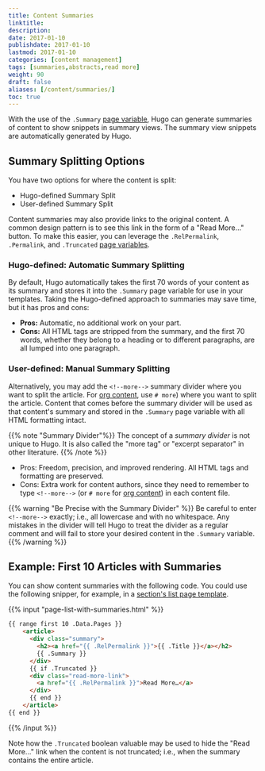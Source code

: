 ```yaml
---
title: Content Summaries
linktitle:
description:
date: 2017-01-10
publishdate: 2017-01-10
lastmod: 2017-01-10
categories: [content management]
tags: [summaries,abstracts,read more]
weight: 90
draft: false
aliases: [/content/summaries/]
toc: true
---
```


With the use of the `.Summary` [page variable][pagevariables], Hugo can generate summaries of content to show snippets in summary views. The summary view snippets are automatically generated by Hugo.

## Summary Splitting Options

You have two options for where the content is split:

* Hugo-defined Summary Split
* User-defined Summary Split

Content summaries may also provide links to the original content. A common design pattern is to see this link in the form of a "Read More..." button. To make this easier, you can leverage the `.RelPermalink`, `.Permalink`, and `.Truncated` [page variables][pagevariables].

### Hugo-defined: Automatic Summary Splitting

By default, Hugo automatically takes the first 70 words of your content as its summary and stores it into the `.Summary` page variable for use in your templates. Taking the Hugo-defined approach to summaries may save time, but it has pros and cons:

* **Pros:** Automatic, no additional work on your part.
* **Cons:** All HTML tags are stripped from the summary, and the first 70 words, whether they belong to a heading or to different paragraphs, are all lumped into one paragraph.

### User-defined: Manual Summary Splitting

Alternatively, you may add the <code>&#60;&#33;&#45;&#45;more&#45;&#45;&#62;</code> summary divider where you want to split the article. For [org content][org], use <code># more</code>) where you want to split the article. Content that comes before the summary divider will be used as that content's summary and stored in the `.Summary` page variable with all HTML formatting intact.

{{% note "Summary Divider"%}}
The concept of a *summary divider* is not unique to Hugo. It is also called the "more tag" or "excerpt separator" in other literature.
{{% /note %}}

* Pros: Freedom, precision, and improved rendering.  All HTML tags and formatting are preserved.
* Cons: Extra work for content authors, since they need to remember to type <code>&#60;&#33;&#45;&#45;more&#45;&#45;&#62;</code> (or `# more` for [org content][org]) in each content file.

{{% warning "Be Precise with the Summary Divider" %}}
Be careful to enter <code>&#60;&#33;&#45;&#45;more&#45;&#45;&#62;</code> exactly; i.e., all lowercase and with no whitespace. Any mistakes in the divider will tell Hugo to treat the divider as a regular comment and will fail to store your desired content in the `.Summary` variable.
{{% /warning %}}

## Example: First 10 Articles with Summaries

You can show content summaries with the following code. You could use the following snipper, for example, in a [section's list page template][].

{{% input "page-list-with-summaries.html" %}}
```html
{{ range first 10 .Data.Pages }}
    <article>
      <div class="summary">
        <h2><a href="{{ .RelPermalink }}">{{ .Title }}</a></h2>
        {{ .Summary }}
      </div>
      {{ if .Truncated }}
      <div class="read-more-link">
        <a href="{{ .RelPermalink }}">Read More…</a>
      </div>
      {{ end }}
    </article>
{{ end }}
```
{{% /input %}}

Note how the `.Truncated` boolean valuable may be used to hide the "Read More..." link when the content is not truncated; i.e., when the summary contains the entire article.

[org]: /content-management/supported-content-formats/
[pagevariables]: /variables-and-params/page-variables/
[section's list page template]: /templates/list-and-section-templates/